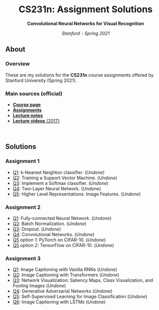 <h1 align="center">CS231n: Assignment Solutions</h1>
<p align="center"><b>Convolutional Neural Networks for Visual Recognition</b></p>
<p align="center"><i>Stanford - Spring 2021</i></p>

## About
### Overview
These are my solutions for the **CS231n** course assignments offered by Stanford University (Spring 2021).

### Main sources (official)
* [**Course page**](http://cs231n.stanford.edu/index.html)
* [**Assignments**](http://cs231n.stanford.edu/assignments.html)
* [**Lecture notes**](https://cs231n.github.io/)
* [**Lecture videos** (2017)](https://www.youtube.com/playlist?list=PLC1qU-LWwrF64f4QKQT-Vg5Wr4qEE1Zxk)

<br>

## Solutions
### Assignment 1
* [Q1](assignment1/knn.ipynb): k-Nearest Neighbor classifier. (_Undone_)
* [Q2](assignment1/svm.ipynb): Training a Support Vector Machine. (_Undone_)
* [Q3](assignment1/softmax.ipynb): Implement a Softmax classifier. (_Undone_)
* [Q4](assignment1/two_layer_net.ipynb): Two-Layer Neural Network. (_Undone_)
* [Q5](assignment1/features.ipynb): Higher Level Representations: Image Features. (_Undone_)

### Assignment 2
* [Q1](assignment2/FullyConnectedNets.ipynb): Fully-connected Neural Network. (_Undone_)
* [Q2](assignment2/BatchNormalization.ipynb): Batch Normalization. (_Undone_)
* [Q3](assignment2/Dropout.ipynb): Dropout. (_Undone_)
* [Q4](assignment2/ConvolutionalNetworks.ipynb): Convolutional Networks. (_Undone_)
* [Q5](assignment2/PyTorch.ipynb) _option 1_: PyTorch on CIFAR-10. (_Undone_)
* [Q5](assignment2/TensorFlow.ipynb) _option 2_: TensorFlow on CIFAR-10. (_Undone_)

### Assignment 3
* [Q1](assignment3/RNN_Captioning.ipynb): Image Captioning with Vanilla RNNs (_Undone_)
* [Q2](assignment3/Transformer_Captioning.ipynb): Image Captioning with Transformers (_Undone_)
* [Q3](assignment3/Network_Visualization.ipynb): Network Visualization: Saliency Maps, Class Visualization, and Fooling Images (_Undone_)
* [Q4](assignment3/Generative_Adversarial_Networks.ipynb): Generative Adversarial Networks (_Undone_)
* [Q5](assignment3/Self_Supervised_Learning.ipynb): Self-Supervised Learning for Image Classification (_Undone_)
* [Q6](assignment3/LSTM_Captioning.ipynb): Image Captioning with LSTMs (_Undone_)

<br>

</sub>
</details>